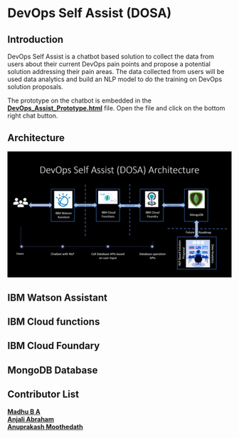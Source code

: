 # DevOps Self Assist (DOSA)

## Introduction
DevOps Self Assist is a chatbot based solution to collect the data from users about their current DevOps pain points and propose a potential solution addressing their pain areas. The data collected from users will be used data analytics and build an NLP model to do the training on DevOps solution proposals.

The prototype on the chatbot is embedded in the <a href="./DevOps_Assist_Prototype.html"><b>DevOps_Assist_Prototype.html</b></a> file.  Open the file and click on the bottom right chat button.

## Architecture
<img src="./DOSA_Architecture.png" alt="DOSA Architecture"/>

## IBM Watson Assistant

## IBM Cloud functions

## IBM Cloud Foundary

## MongoDB Database

## Contributor List
<b>[Madhu B A](mailto:madhu.b.a@in.ibm.com?subject=[GitHub]%20DOSA%20-%20DevOps%20Self%20Assist)</b></br>
<b>[Anjali Abraham](mailto:anjaabr1@in.ibm.com?subject=[GitHub]%20DOSA%20-%20DevOps%20Self%20Assist)</b></br>
<b>[Anuprakash Moothedath](mailto:anuprakash.moothedath@ibm.com?subject=[GitHub]%20DOSA%20-%20DevOps%20Self%20Assist)</b> 
